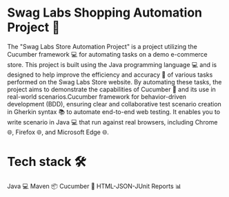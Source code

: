# Swag Labs Shopping Automation Project 🚀

The "Swag Labs Store Automation Project" is a project utilizing the Cucumber framework 💻 for automating tasks on a demo e-commerce store. This project is built using the Java programming language 💻 and is designed to help improve the efficiency and accuracy 🎯 of various tasks performed on the Swag Labs Store website. By automating these tasks, the project aims to demonstrate the capabilities of Cucumber 💪 and its use in real-world scenarios.Cucumber framework for behavior-driven development (BDD), ensuring clear and collaborative test scenario creation in Gherkin syntax 📚 to automate end-to-end web testing. It enables you to write scenario in Java 💻 that run against real browsers, including Chrome 🌐, Firefox 🌐, and Microsoft Edge 🌐.

# Tech stack 🛠️

Java 💻 Maven 📦 Cucumber 🥒 HTML-JSON-JUnit Reports 📊
